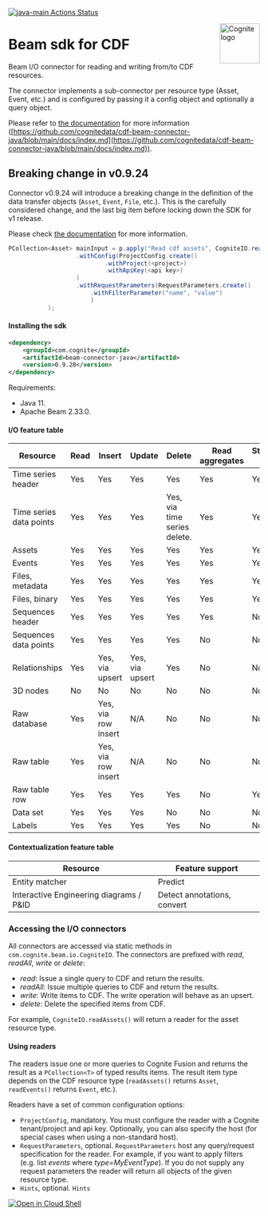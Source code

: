 [![java-main Actions Status](https://github.com/cognitedata/cdf-beam-connector-java/workflows/java-main/badge.svg)](https://github.com/cognitedata/cdf-beam-connector-java/actions)

<a href="https://cognite.com/">
    <img src="https://raw.githubusercontent.com/cognitedata/cognite-python-docs/master/img/cognite_logo.png" alt="Cognite logo" title="Cognite" align="right" height="80" />
</a>

# Beam sdk for CDF

Beam I/O connector for reading and writing from/to CDF resources.

The connector implements a sub-connector per resource type (Asset, Event, etc.) and is configured
by passing it a config object and optionally a query object.

Please refer to [the documentation](https://github.com/cognitedata/cdf-beam-connector-java/blob/main/docs/index.md) for more
information ([https://github.com/cognitedata/cdf-beam-connector-java/blob/main/docs/index.md](https://github.com/cognitedata/cdf-beam-connector-java/blob/main/docs/index.md)).

## Breaking change in v0.9.24

Connector v0.9.24 will introduce a breaking change in the definition of the data transfer objects
(`Asset`, `Event`, `File`, etc.). This is the carefully considered change, and the last big item before locking down
the SDK for v1 release.

Please check [the documentation](https://github.com/cognitedata/cdf-beam-connector-java/blob/main/docs/readAndWriteData.md#migrating-from-sdk-0924) for more information.


```java
PCollection<Asset> mainInput = p.apply("Read cdf assets", CogniteIO.readAssets()
                   .withConfig(ProjectConfig.create()
                           .withProject(<project>)
                           .withApiKey(<api key>)
                   )
                   .withRequestParameters(RequestParameters.create()
                       .withFilterParameter("name", "value")
                       )
           );
```
    
#### Installing the sdk

```xml
<dependency>    
    <groupId>com.cognite</groupId>
    <artifactId>beam-connector-java</artifactId>
    <version>0.9.28</version>
</dependency>
```
Requirements:
- Java 11.
- Apache Beam 2.33.0.

#### I/O feature table

| Resource | Read | Insert | Update | Delete | Read aggregates | Streaming read | Streaming write
| --- | --- | --- | --- | --- | --- | --- | --- |
| Time series header | Yes | Yes | Yes | Yes | Yes | Yes | Yes
| Time series data points | Yes | Yes | Yes | Yes, via time series delete. | Yes | Yes | Yes
| Assets | Yes | Yes | Yes | Yes | Yes | Yes | Yes |
| Events | Yes | Yes | Yes | Yes | Yes | Yes | Yes |
| Files, metadata | Yes | Yes | Yes | Yes | Yes | Yes | Yes |
| Files, binary | Yes | Yes | Yes | Yes | Yes | Yes | Yes |
| Sequences header | Yes | Yes | Yes | Yes | Yes | No | Yes |
| Sequences data points | Yes | Yes | Yes | Yes | No | No | Yes |
| Relationships | Yes | Yes,  via upsert | Yes, via upsert |Yes | No | No | Yes |
| 3D nodes | No | No | No | No | No | No | No |
| Raw database | Yes | Yes, via row insert | N/A | No | No | No | Yes |
| Raw table | Yes | Yes, via row insert | N/A | No | No | No | Yes |
| Raw table row | Yes | Yes | Yes | Yes | No | Yes | Yes |
| Data set | Yes | Yes | Yes | No | No | No | Yes |
| Labels | Yes | Yes | Yes | Yes | No | No | Yes |

#### Contextualization feature table
| Resource | Feature support |
| --- | --- |
| Entity matcher | Predict |
| Interactive Engineering diagrams / P&ID | Detect annotations, convert |

### Accessing the I/O connectors

All connectors are accessed via static methods in `com.cognite.beam.io.CogniteIO`. The connectors are prefixed with
 _read_, _readAll_, _write_ or _delete_:

- _read_: Issue a single query to CDF and return the results.
- _readAll_: Issue multiple queries to CDF and return the results.
- _write_: Write items to CDF. The write operation will behave as an upsert.
- _delete_: Delete the specified items from CDF.

For example, `CogniteIO.readAssets()` will return a reader for the asset resource type.

#### Using readers

The readers issue one or more queries to Cognite Fusion and returns the result as a `PCollection<T>` of typed results items. The result item type depends on the CDF resource type (`readAssets()` returns `Asset`, `readEvents()` returns `Event`, etc.).

Readers have a set of common configuration options:

- `ProjectConfig`, mandatory. You must configure the reader with a Cognite tenant/project and api key. Optionally, you can also specify the host (for special cases when using a non-standard host).
- `RequestParameters`, optional. `RequestParameters` host any query/request specification for the reader. For example, if you want to apply filters (e.g. list _events_ where _type=MyEventType_). If you do not supply any request parameters the reader will return all objects of the given resource type.
- `Hints`, optional. `Hints` 

[![Open in Cloud Shell](http://gstatic.com/cloudssh/images/open-btn.svg)](https://console.cloud.google.com/cloudshell/editor?cloudshell_git_repo=https://github.com/cognitedata/cdp-beam-connector-java.git)
